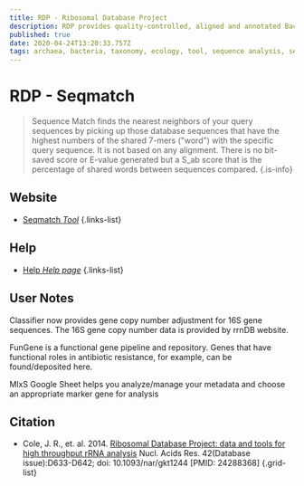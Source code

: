 ```yaml
---
title: RDP - Ribosomal Database Project
description: RDP provides quality-controlled, aligned and annotated Bacterial and Archaeal 16S rRNA sequences, and Fungal 28S rRNA sequences, and a suite of analysis tools to the scientific community. 
published: true
date: 2020-04-24T13:20:33.757Z
tags: archaea, bacteria, taxonomy, ecology, tool, sequence analysis, sequence matching, sequence alignment, genes, 16s rrna, fungi, phylogeny, rdna
---
```


# RDP - Seqmatch

> Sequence Match finds the nearest neighbors of your query sequences by picking up those database sequences that have the highest numbers of the shared 7-mers ("word") with the specific query sequence. It is not based on any alignment. There is no bit-saved score or E-value generated but a S_ab score that is the percentage of shared words between sequences compared. 
{.is-info}

## Website

- [Seqmatch *Tool*](http://rdp.cme.msu.edu/seqmatch/seqmatch_intro.jsp)
{.links-list}

## Help

- [Help *Help page*](http://rdp.cme.msu.edu/seqmatch/seqmatch_help.jsp)
{.links-list}

## User Notes

Classifier now provides gene copy number adjustment for 16S gene sequences. The 16S gene copy number data is provided by rrnDB website.

FunGene is a functional gene pipeline and repository.  Genes that have functional roles in antibiotic resistance, for example, can be found/deposited here. 

MlxS Google Sheet helps you analyze/manage your metadata and choose an appropriate marker gene for analysis


## Citation

- Cole, J. R., et. al. 2014. [Ribosomal Database Project: data and tools for high throughput rRNA analysis](https://www.ncbi.nlm.nih.gov/pubmed/24288368) Nucl. Acids Res. 42(Database issue):D633-D642; doi: 10.1093/nar/gkt1244 [PMID: 24288368]
{.grid-list}